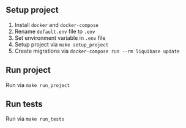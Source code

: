 ## Setup project

1. Install `docker` and `docker-compose`
1. Rename `default.env` file to `.env`
1. Set environment variable in `.env` file
1. Setup project via `make setup_project`
1. Create migrations via `docker-compose run --rm liquibase update`

## Run project

Run via `make run_project`

## Run tests

Run via `make run_tests`
